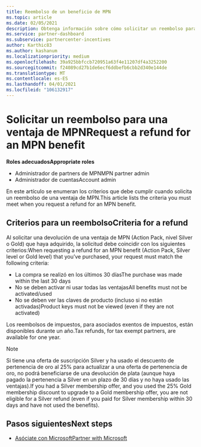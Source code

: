 ```yaml
---
title: Reembolso de un beneficio de MPN
ms.topic: article
ms.date: 02/05/2021
description: Obtenga información sobre cómo solicitar un reembolso para una ventaja de MPN y los criterios necesarios para ser válidos.
ms.service: partner-dashboard
ms.subservice: partnercenter-incentives
author: Karthic83
ms.author: kashanum
ms.localizationpriority: medium
ms.openlocfilehash: 39a925bbfccb720951a63f4e11207df4a3252200
ms.sourcegitcommit: f24089cd27b1de6ecf6ddbefb6cbb2d340e144de
ms.translationtype: MT
ms.contentlocale: es-ES
ms.lasthandoff: 04/01/2021
ms.locfileid: "106132917"
---
```

# <a name="request-a-refund-for-an-mpn-benefit"></a><span data-ttu-id="6fcad-103">Solicitar un reembolso para una ventaja de MPN</span><span class="sxs-lookup"><span data-stu-id="6fcad-103">Request a refund for an MPN benefit</span></span>

<span data-ttu-id="6fcad-104">**Roles adecuados**</span><span class="sxs-lookup"><span data-stu-id="6fcad-104">**Appropriate roles**</span></span>

- <span data-ttu-id="6fcad-105">Administrador de partners de MPN</span><span class="sxs-lookup"><span data-stu-id="6fcad-105">MPN partner admin</span></span>
- <span data-ttu-id="6fcad-106">Administrador de cuentas</span><span class="sxs-lookup"><span data-stu-id="6fcad-106">Account admin</span></span>

<span data-ttu-id="6fcad-107">En este artículo se enumeran los criterios que debe cumplir cuando solicita un reembolso de una ventaja de MPN.</span><span class="sxs-lookup"><span data-stu-id="6fcad-107">This article lists the criteria you must meet when you request a refund for an MPN benefit.</span></span>

## <a name="criteria-for-a-refund"></a><span data-ttu-id="6fcad-108">Criterios para un reembolso</span><span class="sxs-lookup"><span data-stu-id="6fcad-108">Criteria for a refund</span></span>
<span data-ttu-id="6fcad-109">Al solicitar una devolución de una ventaja de MPN (Action Pack, nivel Silver o Gold) que haya adquirido, la solicitud debe coincidir con los siguientes criterios:</span><span class="sxs-lookup"><span data-stu-id="6fcad-109">When requesting a refund for an MPN benefit (Action Pack, Silver level or Gold level) that you’ve purchased, your request must match the following criteria:</span></span>

- <span data-ttu-id="6fcad-110">La compra se realizó en los últimos 30 días</span><span class="sxs-lookup"><span data-stu-id="6fcad-110">The purchase was made within the last 30 days</span></span>
- <span data-ttu-id="6fcad-111">No se deben activar ni usar todas las ventajas</span><span class="sxs-lookup"><span data-stu-id="6fcad-111">All benefits must not be activated/used</span></span>
- <span data-ttu-id="6fcad-112">No se deben ver las claves de producto (incluso si no están activadas)</span><span class="sxs-lookup"><span data-stu-id="6fcad-112">Product keys must not be viewed (even if they are not activated)</span></span>

<span data-ttu-id="6fcad-113">Los reembolsos de impuestos, para asociados exentos de impuestos, están disponibles durante un año.</span><span class="sxs-lookup"><span data-stu-id="6fcad-113">Tax refunds, for tax exempt partners, are available for one year.</span></span>

>[!NOTE]
><span data-ttu-id="6fcad-114">Si tiene una oferta de suscripción Silver y ha usado el descuento de pertenencia de oro al 25% para actualizar a una oferta de pertenencia de oro, no podrá beneficiarse de una devolución de plata (aunque haya pagado la pertenencia a Silver en un plazo de 30 días y no haya usado las ventajas).</span><span class="sxs-lookup"><span data-stu-id="6fcad-114">If you had a Silver membership offer, and you used the 25% Gold membership discount to upgrade to a Gold membership offer, you are not eligible for a Silver refund (even if you paid for Silver membership within 30 days and have not used the benefits).</span></span>

## <a name="next-steps"></a><span data-ttu-id="6fcad-115">Pasos siguientes</span><span class="sxs-lookup"><span data-stu-id="6fcad-115">Next steps</span></span>

- [<span data-ttu-id="6fcad-116">Asóciate con Microsoft</span><span class="sxs-lookup"><span data-stu-id="6fcad-116">Partner with Microsoft</span></span>](mpn-overview.md)
